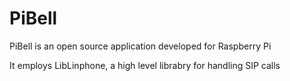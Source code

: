 # PiBell

PiBell is an open source application developed for Raspberry Pi

It employs LibLinphone, a high level librabry for handling SIP calls
